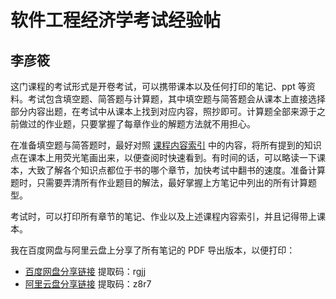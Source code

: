 # 软件工程经济学考试经验帖

## 李彦筱

这门课程的考试形式是开卷考试，可以携带课本以及任何打印的笔记、ppt 等资料。考试包含填空题、简答题与计算题，其中填空题与简答题会从课本上直接选择部分内容出题，在考试中从课本上找到对应内容，照抄即可。计算题全部来源于之前做过的作业题，只要掌握了每章作业的解题方法就不用担心。

在准备填空题与简答题时，最好对照 [课程内容索引](docs/课内笔记/大三下/软件工程经济学/笔记/李彦筱/课程内容索引.md) 中的内容，将所有提到的知识点在课本上用荧光笔画出来，以便查阅时快速看到。有时间的话，可以略读一下课本，大致了解各个知识点都位于书的哪个章节，加快考试中翻书的速度。准备计算题时，只需要弄清所有作业题目的解法，最好掌握上方笔记中列出的所有计算题型。

考试时，可以打印所有章节的笔记、作业以及上述课程内容索引，并且记得带上课本。

我在百度网盘与阿里云盘上分享了所有笔记的 PDF 导出版本，以便打印：

- [百度网盘分享链接](https://pan.baidu.com/s/1ipA5TVPrjAXfB62kaPGnSw?pwd=rgjj) 提取码：rgjj
- [阿里云盘分享链接](https://www.alipan.com/s/CTBAQEEjB41) 提取码：z8r7
